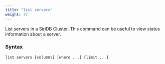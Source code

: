 ```yaml
---
title: "list servers"
weight: 77
---
```


List servers in a SiriDB Cluster. This command can be useful to view status
information about a server.

### Syntax

    list servers [columns] [where ...] [limit ...]
